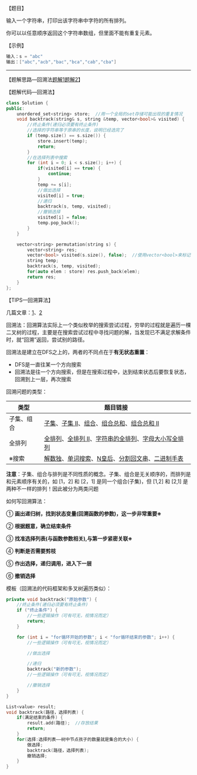 【题目】

输入一个字符串，打印出该字符串中字符的所有排列。

你可以以任意顺序返回这个字符串数组，但里面不能有重复元素。

【示例】

```c++
输入：s = "abc"
输出：["abc","acb","bac","bca","cab","cba"]
```

---

【题解思路—回溯法[题解1](https://leetcode-cn.com/problems/zi-fu-chuan-de-pai-lie-lcof/solution/shu-ju-jie-gou-he-suan-fa-hui-su-suan-fa-11gk/)[题解2](https://leetcode-cn.com/problems/zi-fu-chuan-de-pai-lie-lcof/solution/c-zong-jie-liao-hui-su-wen-ti-lei-xing-dai-ni-ga-4/)】

【题解代码—回溯法】

```c++
class Solution {
public:
    unordered_set<string> store;  //用一个全局的set存储可能出现的重复情况
    void backtrack(string& s, string &temp, vector<bool>& visited) {
        //终止条件(递归必须要有终止条件)
        //选择的字符串等于原串的长度，说明已经选完了
        if (temp.size() == s.size()) {
            store.insert(temp);
            return;
        }
		//在选择列表中搜索
        for (int i = 0; i < s.size(); i++) {
            if(visited[i] == true) {
                continue;
            }
            temp += s[i];
            //做出选择
            visited[i] = true;
            //递归
            backtrack(s, temp, visited);
            //撤销选择
            visited[i] = false;
            temp.pop_back();
        }
    }

    vector<string> permutation(string s) {
        vector<string> res;
        vector<bool> visited(s.size(), false);  //使用vector<bool>来标记是否被选中
        string temp;
        backtrack(s, temp, visited);
        for(auto elem : store) res.push_back(elem);
        return res;
    }
};
```

【TIPS—回溯算法】

几篇文章：[1](https://mp.weixin.qq.com/s?__biz=MzU0ODMyNDk0Mw==&mid=2247488558&idx=1&sn=bb600c06c773960b3f4536c4c6c8d948&chksm=fb41870ecc360e18db1ca13783050d1a2efb19579407587baeea9b258a92e4c90c7ad12cbc1a&scene=21#wechat_redirect)、[2](https://leetcode-cn.com/problems/subsets/solution/c-zong-jie-liao-hui-su-wen-ti-lei-xing-dai-ni-gao-/)

回溯法：回溯算法实际上一个类似枚举的搜索尝试过程，穷举的过程就是遍历一棵二叉树的过程，主要是在搜索尝试过程中寻找问题的解，当发现已不满足求解条件时，就“回溯”返回，尝试别的路径。

回溯法是建立在DFS之上的，两者的不同点在于**有无状态重置**：

* DFS是一直往某一个方向搜索
* 回溯法是往一个方向搜索，但是在搜索过程中，达到结束状态后要恢复状态，回溯到上一层，再次搜索

回溯问题的类型：

| **类型**   | **题目链接**                                                 |
| ---------- | ------------------------------------------------------------ |
| 子集、组合 | [子集](https://leetcode-cn.com/problems/subsets/)、[子集 II](https://leetcode-cn.com/problems/subsets-ii/)、[组合](https://leetcode-cn.com/problems/combinations/)、[组合总和](https://leetcode-cn.com/problems/combination-sum/)、[组合总和 II](https://leetcode-cn.com/problems/combination-sum-ii/) |
| 全排列     | [全排列](https://leetcode-cn.com/problems/permutations/)、[全排列 II](https://leetcode-cn.com/problems/permutations-ii/)、[字符串的全排列](https://leetcode-cn.com/problems/zi-fu-chuan-de-pai-lie-lcof/)、[字母大小写全排列](https://leetcode-cn.com/problems/letter-case-permutation/) |
| ※搜索      | [解数独](https://leetcode-cn.com/problems/sudoku-solver/)、[单词搜索](https://leetcode-cn.com/problems/word-search/)、[N皇后](https://leetcode-cn.com/problems/eight-queens-lcci/)、[分割回文串](https://leetcode-cn.com/problems/palindrome-partitioning/)、[二进制手表](https://leetcode-cn.com/problems/binary-watch/) |

**注意**：子集、组合与排列是不同性质的概念。子集、组合是无关顺序的，而排列是和元素顺序有关的，如 [1，2] 和 [2，1] 是同一个组合(子集)，但 [1,2] 和 [2,1] 是两种不一样的排列！因此被分为两类问题

如何写回溯算法：

① **画出递归树，找到状态变量(回溯函数的参数)，这一步非常重要※**

② **根据题意，确立结束条件**

③ **找准选择列表(与函数参数相关),与第一步紧密关联※**

④ **判断是否需要剪枝**

⑤ **作出选择，递归调用，进入下一层**

⑥ **撤销选择**

模板（回溯法的代码框架和多叉树遍历类似）：

```c++
private void backtrack("原始参数") {
    //终止条件(递归必须要有终止条件)
    if ("终止条件") {
        //一些逻辑操作（可有可无，视情况而定）
        return;
    }

    for (int i = "for循环开始的参数"; i < "for循环结束的参数"; i++) {
        //一些逻辑操作（可有可无，视情况而定）

        //做出选择

        //递归
        backtrack("新的参数");
        //一些逻辑操作（可有可无，视情况而定）

        //撤销选择
    }
}
```

```c++
List<value> result;
void backtrack(路径，选择列表) {
	if(满足结束的条件) {
		result.add(路径);  //存放结果
		return;
	}
	for(选择:选择列表——树中节点孩子的数量就是集合的大小) {
		做选择;
		backtrack(路径，选择列表);
		撤销选择;
	}
}
```

 
